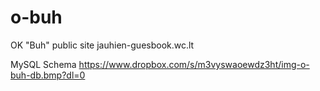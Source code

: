 # o-buh
OK "Buh" public site 
jauhien-guesbook.wc.lt

MySQL Schema
https://www.dropbox.com/s/m3vyswaoewdz3ht/img-o-buh-db.bmp?dl=0
